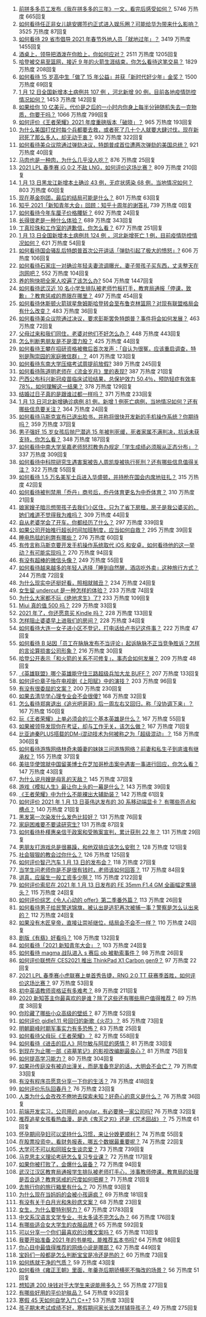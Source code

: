 1. [前拼多多员工发布《我在拼多多的三年》一文，看完后感受如何？](https://www.zhihu.com/question/439063737) 5746 万热度 665回复
1. [如何看待任正非女儿姚安娜签约正式进入娱乐圈？可能给华为带来什么影响？](https://www.zhihu.com/question/439294411) 3525 万热度 87回复
1. [如何看待 29 省市倡导 2021 年春节外地人员「就地过年」？](https://www.zhihu.com/question/438172402) 3419 万热度 1455回复
1. [酒桌上，领导把酒泼在你脸上，你如何应对？](https://www.zhihu.com/question/438684200) 2511 万热度 1205回复
1. [哈登被交易至篮网，接近 9 年的火箭生涯结束，你怎么看待这笔交易？](https://www.zhihu.com/question/439274230) 1829 万热度 208回复
1. [如何看待 15 岁高中生「做了 15 年公益」并获「新时代好少年」金奖？](https://www.zhihu.com/question/438883386) 1500 万热度 69回复
1. [1 月 12 日全国新增本土病例共 107 例 ，河北新增 90 例，目前各地疫情防控情况如何？](https://www.zhihu.com/question/439127073) 1453 万热度 142回复
1. [如果给你 10 亿美元，代价是之后的一小时内你身上每半分钟随机失去一克物质，你要干吗？](https://www.zhihu.com/question/438427328) 1066 万热度 799回复
1. [如何评价《王者荣耀》2021 年度重磅版本「破晓」？](https://www.zhihu.com/question/439069949) 965 万热度 193回复
1. [为什么美国打仗时每个兵都要去救，或者死了几十个人就要大肆讨伐，现在新冠死了那么多人，却无动于衷？](https://www.zhihu.com/question/437924799) 932 万热度 322回复
1. [如何看待美众议院通过弹劾决议，特朗普成首位遭两次弹劾的美国总统？](https://www.zhihu.com/question/439275318) 921 万热度 40回复
1. [马肉也是一种肉，为什么几乎没人吃？](https://www.zhihu.com/question/382404615) 876 万热度 25回复
1. [2021 LPL 春季赛 iG 0:2 不敌 LNG，如何评价这场比赛？](https://www.zhihu.com/question/439218737) 809 万热度 210回复
1. [1 月 13 日黑龙江新增本土确诊 43 例，无症状感染 68 例，当地情况如何？](https://www.zhihu.com/question/439239891) 803 万热度 60回复
1. [现在基金抱团，最后的结局可能是什么？](https://www.zhihu.com/question/438846560) 801 万热度 63回复
1. [知乎 2021「新知青年大会」回顾：知乎十周年的谢答礼](https://zhuanlan.zhihu.com/p/344057104) 739 万热度 0回复
1. [如何看待今年车厘子价格腰斩？](https://www.zhihu.com/question/438779172) 692 万热度 24回复
1. [长得很老是一种什么体验？](https://www.zhihu.com/question/307264864) 689 万热度 343回复
1. [丁真珍珠和工作室的道歉信，你怎么看？](https://www.zhihu.com/question/439166190) 677 万热度 251回复
1. [1 月 13 日全国新增本土病例共 124 例 ，河北新增死亡 1 例，目前疫情防控情况如何？](https://www.zhihu.com/question/439280608) 621 万热度 54回复
1. [如何看待国会骚乱后特朗普首次公开讲话「弹劾引起了极大的愤怒」?](https://www.zhihu.com/question/439102681) 606 万热度 106回复
1. [如何看待石家庄一对确诊年轻夫妻流调曝光，妻子带孩子买东西，丈夫整天在泡网吧？](https://www.zhihu.com/question/439251210) 552 万热度 104回复
1. [养的狗快把全家人咬遍了该怎么办?](https://www.zhihu.com/question/407925645) 504 万热度 1447回复
1. [如何看待武汉近 10 名小学生排队被老师竹板打手，教育局通报「停课，致歉」？教育惩戒的界限在哪里？](https://www.zhihu.com/question/439156409) 497 万热度 454回复
1. [如何看待休斯顿火箭球星詹姆斯哈登转会至布鲁克林篮网？对现有联盟格局会有什么改变？](https://www.zhihu.com/question/439274685) 483 万热度 36回复
1. [如何看待美众议院通过决议，要求彭斯罢免特朗普？事件将会如何发展？](https://www.zhihu.com/question/439137604) 463 万热度 72回复
1. [父母过来和我们同住，老婆对他们不好怎么办？](https://www.zhihu.com/question/421849969) 448 万热度 443回复
1. [怎么判断男朋友是不是潜力股？](https://www.zhihu.com/question/267186194) 425 万热度 44回复
1. [如何看待王攀在招研资格被撤后首次发声：「自认为很冤，应该重启调查，特别是陶崇园的家庭微信群」？](https://www.zhihu.com/question/439150660) 401 万热度 123回复
1. [如何看待东南大学压缩考试周提前放假?](https://www.zhihu.com/question/439158780) 389 万热度 245回复
1. [如何看待陈道明老师在《流金岁月》里的表现?](https://www.zhihu.com/question/437771430) 387 万热度 21回复
1. [巴西公布科兴新冠疫苗临床试验结果，总保护效力 50.4％，预防轻症有效率 78%，如何理解这一结果？](https://www.zhihu.com/question/438378660) 378 万热度 129回复
1. [结婚过日子真的是跟谁过都一样吗？](https://www.zhihu.com/question/434106172) 371 万热度 233回复
1. [1 月 13 日河北新增确诊病例 81 例，新增 1 例死亡病例，当地情况如何？还有哪些信息要关注？](https://www.zhihu.com/question/439283318) 364 万热度 24回复
1. [如何看待马斯克宣布已退出脸书，并称将很快开发新的手机操作系统？你期待吗？](https://www.zhihu.com/question/439156465) 359 万热度 37回复
1. [男子强奸 15 岁女孩后抛尸潜逃 15 年被判死缓，死者家属不满判决，抗诉未获支持，你怎么看？](https://www.zhihu.com/question/439133439) 348 万热度 187回复
1. [如何看待中南大学吴嘉老师怒怼教务办规定「学生成绩必须服从正态分布」？](https://www.zhihu.com/question/439201836) 337 万热度 309回复
1. [如何看待中科院研究生遇害案被告人周凯旋被执行死刑？还有哪些信息值得关注？](https://www.zhihu.com/question/439195878) 322 万热度 55回复
1. [如何看待 1.5 万名美军士兵进入华盛顿，并持枪在国会内席地驻扎？](https://www.zhihu.com/question/439312075) 315 万热度 42回复
1. [如何看待被判禁用「乔丹」商号后，乔丹体育更名为中乔体育？](https://www.zhihu.com/question/439175426) 310 万热度 21回复
1. [娘家嫂子暗示想带孩子去我们小区住，只为了省下房租，房子是我公婆买的，她们难道不觉得我为难吗？](https://www.zhihu.com/question/435567727) 309 万热度 44回复
1. [自从老婆学会了开车，你都经历了什么？](https://www.zhihu.com/question/305862511) 297 万热度 339回复
1. [如果公司开始推行超长时间加班制度，应当如何自救？](https://www.zhihu.com/question/439278539) 295 万热度 39回复
1. [睡电热毯的利弊有哪些？](https://www.zhihu.com/question/298991303) 276 万热度 60回复
1. [有传言称马斯克要开发手机操作系统取代 iOS 和安卓，如何看待他的这一举动？有可能实现吗？](https://www.zhihu.com/question/439161706) 270 万热度 94回复
1. [有没有超棒的微信头像？](https://www.zhihu.com/question/432712007) 249 万热度 55回复
1. [如何看待越来越多的年轻人选择「睡到自然醒，酒店吃外卖」这种旅行方式？](https://www.zhihu.com/question/439200189) 244 万热度 72回复
1. [为什么现实中还挺好看，照相就贼丑？](https://www.zhihu.com/question/436291744) 234 万热度 24回复
1. [女生留 undercut 是一种怎样的体验？](https://www.zhihu.com/question/49321942) 233 万热度 74回复
1. [为什么大家都不玩《绝地求生》了?](https://www.zhihu.com/question/333808959) 233 万热度 109回复
1. [Miui 真的值 500 吗？](https://www.zhihu.com/question/431417732) 229 万热度 33回复
1. [2021 年了，你还愿意买 Kindle 吗？](https://www.zhihu.com/question/437948789) 228 万热度 133回复
1. [怎样阻止婆婆早上进我们的房间？](https://www.zhihu.com/question/397638274) 228 万热度 34回复
1. [如何看待大连一女子进小区不登记，打电话给卢书记这件事？](https://www.zhihu.com/question/439288218) 222 万热度 47回复
1. [如何看待 B 站因「员工在脉脉发布不当评论」起诉脉脉不正当竞争胜诉？怎样的言论算损害公司形象？](https://www.zhihu.com/question/439164960) 216 万热度 30回复
1. [哈登公开表示「和火箭的关系不可修复」，事态会如何发展？](https://www.zhihu.com/question/439165866) 209 万热度 48回复
1. [《英雄联盟》哪个英雄能守住三路超级兵加大龙 BUFF？](https://www.zhihu.com/question/388623994) 207 万热度 133回复
1. [如何评价章子怡在电视剧《上阳赋》中的演技？](https://www.zhihu.com/question/438453158) 203 万热度 96回复
1. [有没有很委屈的文案？](https://www.zhihu.com/question/430927097) 200 万热度 230回复
1. [如果去清华学心理专业会不会很傻?](https://www.zhihu.com/question/438095443) 168 万热度 32回复
1. [怎么看待郑爽退出《追光吧哥哥》后一周左右又回归，称「没协调下来」？](https://www.zhihu.com/question/438926973) 167 万热度 150回复
1. [玩《王者荣耀》上单必须会的三个基本英雄是什么？](https://www.zhihu.com/question/435199233) 167 万热度 55回复
1. [如果被领导发现你在考证，却与工作无关，该怎么做？](https://www.zhihu.com/question/438083113) 167 万热度 71回复
1. [比亚迪秦PLUS搭载的DM-i混动技术为何被称之为「超级混动」？](https://www.zhihu.com/question/432584257) 158 万热度 306回复
1. [如何看待游族网络林奇未婚妻的妹妹三问游族网络？前妻和私生子到底谁有继承权？](https://www.zhihu.com/question/439021964) 155 万热度 37回复
1. [美驻华使馆就中国留美博士在芝加哥枪击案中遇害一事进行回应，你怎么看？](https://www.zhihu.com/question/438905258) 147 万热度 43回复
1. [为什么说月嫂是母乳的天敌？](https://www.zhihu.com/question/324639526) 145 万热度 37回复
1. [游戏《模拟人生》最让你上头的一幕是什么？](https://www.zhihu.com/question/390050483) 143 万热度 39回复
1. [《王者荣耀》中为什么不能裸出大辅助装？](https://www.zhihu.com/question/438723061) 142 万热度 61回复
1. [如何评价 2021 年 1 月 13 日英伟达发布的 30 系移动端显卡？ 有哪些亮点和槽点？](https://www.zhihu.com/question/439123942) 140 万热度 21回复
1. [黑发第一次染发什么发色比较好？](https://www.zhihu.com/question/375915039) 131 万热度 76回复
1. [家庭困难要不要读研究生?](https://www.zhihu.com/question/427363326) 131 万热度 87回复
1. [如何看待朴槿惠亲信干政案和受贿案宣判，累计获刑 22 年？](https://www.zhihu.com/question/439297860) 131 万热度 29回复
1. [男朋友打游戏总是很暴躁，和他双排应该怎么安慰？](https://www.zhihu.com/question/438530863) 128 万热度 121回复
1. [社会狠狠的教会过你什么？](https://www.zhihu.com/question/431538148) 126 万热度 125回复
1. [如何评价智己汽车 1 月 13 日的发布会？](https://www.zhihu.com/question/439173037) 118 万热度 27回复
1. [当学生问老师你是不是很有钱时，老师该如何回答？](https://www.zhihu.com/question/438305748) 117 万热度 84回复
1. [讲真，应届生一般工资多少啊？](https://www.zhihu.com/question/58570383) 115 万热度 2122回复
1. [如何评价索尼在 2021 年 1 月 13 日发布的 FE 35mm F1.4 GM 全画幅定焦镜头？](https://www.zhihu.com/question/439250576) 115 万热度 24回复
1. [如何评价综艺《令人心动的 offer》第二季番外篇？](https://www.zhihu.com/question/439222691) 113 万热度 26回复
1. [如何看待男子给民警送锦旗，被认出是逃犯再次被捕一事？警察是怎么认出来的？](https://www.zhihu.com/question/439287366) 112 万热度 24回复
1. [如果没有木匠皇帝，直接让崇祯继位，结局会不会不一样？](https://www.zhihu.com/question/438730648) 110 万热度 24回复
1. [剧版《有翡》好看吗？](https://www.zhihu.com/question/435337792) 108 万热度 132回复
1. [如何看待「2021 新知青年大会」？](https://www.zhihu.com/question/439217027) 103 万热度 24回复
1. [如何看待 magma 战队进入 s 赛后 ob 被勒索事件？](https://www.zhihu.com/question/439115606) 98 万热度 26回复
1. [如何评价联想在 CES2021 推出 ThinkPad X1 Carbon gen9？](https://www.zhihu.com/question/439015271) 97 万热度 22回复
1. [2021 LPL 春季赛小虎联赛上单首秀告捷，RNG 2:0 TT 获赛季首胜，如何评价这场比赛？](https://www.zhihu.com/question/438927652) 97 万热度 53回复
1. [初中英语教师资格证有多难考？](https://www.zhihu.com/question/48277419) 89 万热度 211回复
1. [2020 新知答主你最喜欢的是谁？除了这些还有哪些用户值得推荐？](https://www.zhihu.com/question/439230345) 89 万热度 38回复
1. [你珍藏了哪些小众高级的壁纸？](https://www.zhihu.com/question/434424393) 87 万热度 52回复
1. [如何评价 gidle1.11 号回归的新歌《火花》？](https://www.zhihu.com/question/438909916) 85 万热度 73回复
1. [明朝巅峰时期军事实力有多恐怖？](https://www.zhihu.com/question/306785273) 83 万热度 25回复
1. [如何看待父母玩《王者荣耀》？](https://www.zhihu.com/question/303534864) 82 万热度 558回复
1. [如何看待《进击的巨人》阿尔敏与阿尼的感情？](https://www.zhihu.com/question/412111514) 81 万热度 33回复
1. [到现在为止哪一部《盗墓笔记》的影视改编剧最良心？](https://www.zhihu.com/question/438898724) 81 万热度 75回复
1. [如何提高学习能力？](https://www.zhihu.com/question/25401103) 80 万热度 304回复
1. [如果孙传庭没有被迫出潼关，而是准备充足的话，大明会不会亡？](https://www.zhihu.com/question/438470549) 79 万热度 33回复
1. [有没有程序员愿意分享一下你的生活？](https://www.zhihu.com/question/426897186) 78 万热度 418回复
1. [如何评价乐队回春丹？](https://www.zhihu.com/question/420803889) 76 万热度 23回复
1. [人类为什么会孜孜不倦地去探索未知？好奇心的意义是什么？](https://www.zhihu.com/question/438841951) 76 万热度 36回复
1. [前端开发实习，公司用的 angular，有必要换一家公司吗?](https://www.zhihu.com/question/438802616) 76 万热度 32回复
1. [推荐追星女孩看热血漫，是选《鬼灭之刃》还是《咒术回战》？](https://www.zhihu.com/question/438060168) 75 万热度 61回复
1. [怀孕期间孕妇可以坚持什么习惯，来让分娩更顺利？](https://www.zhihu.com/question/438251369) 74 万热度 55回复
1. [在股票投资中，看财务报表，哪五个数据最重要呢？](https://www.zhihu.com/question/434126551) 74 万热度 22回复
1. [大学可不可以和同班女生谈恋爱？](https://www.zhihu.com/question/427136906) 73 万热度 739回复
1. [马克思主义理论考研怎么复习专业课？](https://www.zhihu.com/question/64680706) 72 万热度 117回复
1. [如果你被打败了，会爆什么装备？](https://www.zhihu.com/question/435387545) 72 万热度 94回复
1. [武汉江汉区教育局通报学生排队被老师打手心，涉事教师停课，教育局的处理是否合适？教育惩戒的尺度如何把握？](https://www.zhihu.com/question/439186168) 71 万热度 21回复
1. [去旅行你的旅行箱里有什么？](https://www.zhihu.com/question/436282518) 70 万热度 93回复
1. [为什么现在当妈妈的会被小孩逼疯？](https://www.zhihu.com/question/436520213) 69 万热度 181回复
1. [有没有关于白月光和朱砂痣文案？](https://www.zhihu.com/question/438679926) 68 万热度 23回复
1. [女生，为什么要特别努力？](https://www.zhihu.com/question/62193685) 67 万热度 21783回复
1. [中文系汉语言文学专业，书太多读不完怎么办？](https://www.zhihu.com/question/353004487) 66 万热度 176回复
1. [有哪些适合女大学生的衣服品牌 ?](https://www.zhihu.com/question/37101521) 65 万热度 592回复
1. [可以分享一个你们最喜欢的沙雕文案吗？](https://www.zhihu.com/question/391605758) 65 万热度 113回复
1. [我要开始准备 2021 年的书单啦，能推荐五本书吗?](https://www.zhihu.com/question/435930097) 64 万热度 98回复
1. [你心目中最值得推荐的网络小说是哪部？](https://www.zhihu.com/question/326862338) 62 万热度 449回复
1. [宝妈们一般都是怎么判断宝宝是冷还是热的？](https://www.zhihu.com/question/438195958) 60 万热度 73回复
1. [如何练就干净的气质？](https://www.zhihu.com/question/436261498) 59 万热度 43回复
1. [如何看待《雍正王朝》里面，年羹尧后期骄横死不悔改的场景？](https://www.zhihu.com/question/28702866) 56 万热度 51回复
1. [想知道 200 块钱对于大学生来说能用多久？](https://www.zhihu.com/question/436788563) 55 万热度 277回复
1. [有哪些好用的平价护肤品？](https://www.zhihu.com/question/50655165) 54 万热度 932回复
1. [寒假 45 天如何自学入门 C++?](https://www.zhihu.com/question/435206521) 53 万热度 33回复
1. [孩子期末考试成绩不好，寒假期间家长该怎样辅导孩子？](https://www.zhihu.com/question/438022956) 49 万热度 275回复